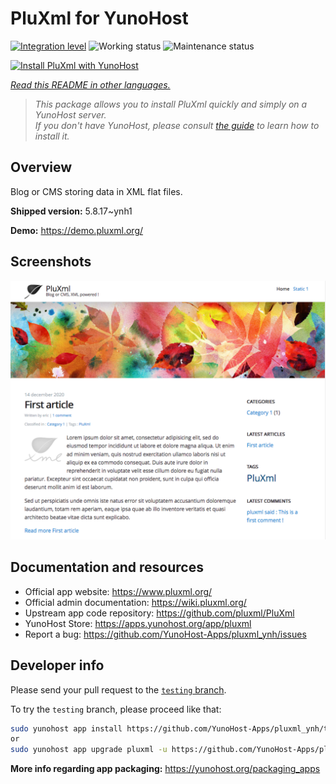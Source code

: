 <!--
N.B.: This README was automatically generated by <https://github.com/YunoHost/apps/tree/master/tools/readme_generator>
It shall NOT be edited by hand.
-->

# PluXml for YunoHost

[![Integration level](https://apps.yunohost.org/badge/integration/pluxml)](https://ci-apps.yunohost.org/ci/apps/pluxml/)
![Working status](https://apps.yunohost.org/badge/state/pluxml)
![Maintenance status](https://apps.yunohost.org/badge/maintained/pluxml)

[![Install PluXml with YunoHost](https://install-app.yunohost.org/install-with-yunohost.svg)](https://install-app.yunohost.org/?app=pluxml)

*[Read this README in other languages.](./ALL_README.md)*

> *This package allows you to install PluXml quickly and simply on a YunoHost server.*  
> *If you don't have YunoHost, please consult [the guide](https://yunohost.org/install) to learn how to install it.*

## Overview

Blog or CMS storing data in XML flat files.


**Shipped version:** 5.8.17~ynh1

**Demo:** <https://demo.pluxml.org/>

## Screenshots

![Screenshot of PluXml](./doc/screenshots/screenshot.png)

## Documentation and resources

- Official app website: <https://www.pluxml.org/>
- Official admin documentation: <https://wiki.pluxml.org/>
- Upstream app code repository: <https://github.com/pluxml/PluXml>
- YunoHost Store: <https://apps.yunohost.org/app/pluxml>
- Report a bug: <https://github.com/YunoHost-Apps/pluxml_ynh/issues>

## Developer info

Please send your pull request to the [`testing` branch](https://github.com/YunoHost-Apps/pluxml_ynh/tree/testing).

To try the `testing` branch, please proceed like that:

```bash
sudo yunohost app install https://github.com/YunoHost-Apps/pluxml_ynh/tree/testing --debug
or
sudo yunohost app upgrade pluxml -u https://github.com/YunoHost-Apps/pluxml_ynh/tree/testing --debug
```

**More info regarding app packaging:** <https://yunohost.org/packaging_apps>
